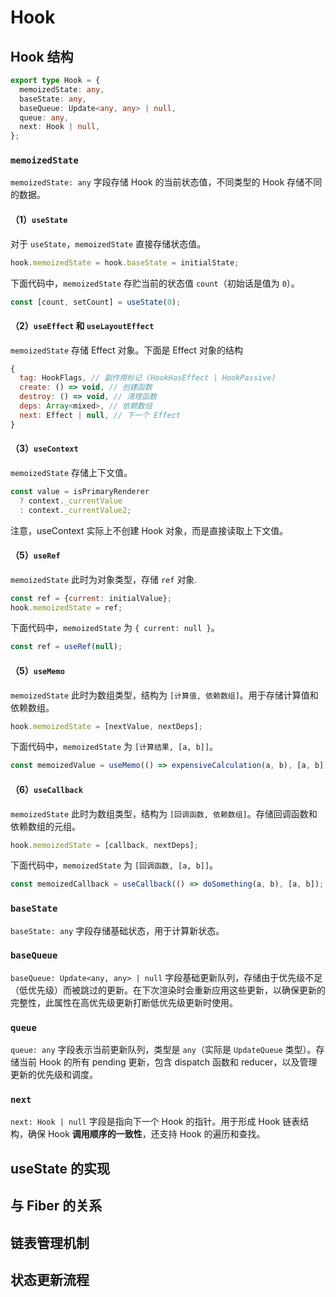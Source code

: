 # Hook

## Hook 结构

```typescript
export type Hook = {
  memoizedState: any,
  baseState: any,
  baseQueue: Update<any, any> | null,
  queue: any,
  next: Hook | null,
};
```

### `memoizedState`

`memoizedState: any` 字段存储 Hook 的当前状态值，不同类型的 Hook 存储不同的数据。

#### （1）`useState`

对于 `useState`，`memoizedState` 直接存储状态值。

```javascript
hook.memoizedState = hook.baseState = initialState;
```

下面代码中，`memoizedState` 存贮当前的状态值 `count`（初始话是值为 `0`）。

```javascript
const [count, setCount] = useState(0);
```

#### （2）`useEffect` 和 `useLayoutEffect`

`memoizedState` 存储 Effect 对象。下面是 Effect 对象的结构

```javascript
{
  tag: HookFlags, // 副作用标记 (HookHasEffect | HookPassive)
  create: () => void, // 创建函数
  destroy: () => void, // 清理函数
  deps: Array<mixed>, // 依赖数组
  next: Effect | null, // 下一个 Effect
}
```

#### （3）`useContext`

`memoizedState` 存储上下文值。

```javascript
const value = isPrimaryRenderer
  ? context._currentValue
  : context._currentValue2;
```

注意，useContext 实际上不创建 Hook 对象，而是直接读取上下文值。

#### （5）`useRef`

`memoizedState` 此时为对象类型，存储 `ref` 对象.

```javascript
const ref = {current: initialValue};
hook.memoizedState = ref;
```

下面代码中，`memoizedState` 为 `{ current: null }`。

```javascript
const ref = useRef(null);
```

#### （5）`useMemo`

`memoizedState` 此时为数组类型，结构为 `[计算值, 依赖数组]`。用于存储计算值和依赖数组。

```javascript
hook.memoizedState = [nextValue, nextDeps];
```

下面代码中，`memoizedState` 为 `[计算结果, [a, b]]`。

```javascript
const memoizedValue = useMemo(() => expensiveCalculation(a, b), [a, b]);
```

#### （6）`useCallback`

`memoizedState` 此时为数组类型，结构为 `[回调函数, 依赖数组]`。存储回调函数和依赖数组的元组。

```javascript
hook.memoizedState = [callback, nextDeps];
```

下面代码中，`memoizedState` 为 `[回调函数, [a, b]]`。

```javascript
const memoizedCallback = useCallback(() => doSomething(a, b), [a, b]);
```


### `baseState`

`baseState: any` 字段存储基础状态，用于计算新状态。

### `baseQueue`

`baseQueue: Update<any, any> | null` 字段基础更新队列，存储由于优先级不足（低优先级）而被跳过的更新。在下次渲染时会重新应用这些更新，以确保更新的完整性，此属性在高优先级更新打断低优先级更新时使用。

### `queue`

`queue: any` 字段表示当前更新队列，类型是 `any`（实际是 `UpdateQueue` 类型）。存储当前 Hook 的所有 pending 更新，包含 dispatch 函数和 reducer，以及管理更新的优先级和调度。

### `next`

`next: Hook | null` 字段是指向下一个 Hook 的指针。用于形成 Hook 链表结构，确保 Hook **调用顺序的一致性**，还支持 Hook 的遍历和查找。

## useState 的实现

## 与 Fiber 的关系

## 链表管理机制

## 状态更新流程